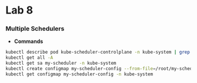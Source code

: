 # Lab 8

### Multiple Schedulers

- **Commands**
```bash
kubectl describe pod kube-scheduler-controlplane -n kube-system | grep Image:
kubectl get all -A
kubectl get sa my-scheduler -n kube-system
kubectl create configmap my-scheduler-config --from-file=/root/my-scheduler-config.yaml -n kube-system
kubectl get configmap my-scheduler-config -n kube-system
```